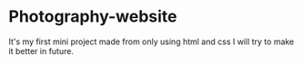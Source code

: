 # Photography-website
It's my first mini project made from only using html and css
I will try to make it better in future.
